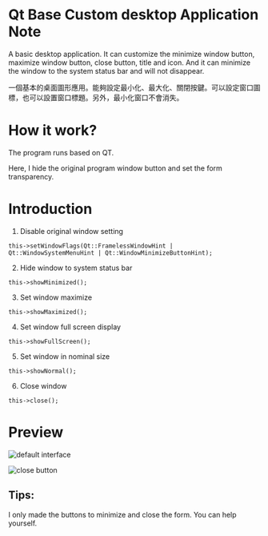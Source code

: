 # Qt Base Custom desktop Application Note
A basic desktop application. It can customize the minimize window button, maximize window button, close button, title and icon. And it can minimize the window to the system status bar and will not disappear.

一個基本的桌面圖形應用。能夠設定最小化、最大化、關閉按鍵。可以設定窗口圖標，也可以設置窗口標題。另外，最小化窗口不會消失。

# How it work?
The program runs based on QT. 

Here, I hide the original program window button and set the form transparency.

# Introduction

1. Disable original window setting

```
this->setWindowFlags(Qt::FramelessWindowHint | Qt::WindowSystemMenuHint | Qt::WindowMinimizeButtonHint);
```

2. Hide window to system status bar

```
this->showMinimized();
```

3. Set window maximize

```
this->showMaximized();
```

4. Set window full screen display

```
this->showFullScreen();
```

5. Set window in nominal size

```
this->showNormal();
```

6. Close window

```
this->close();
```

# Preview

![default interface](https://pic.rmb.bdstatic.com/bjh/e328b8e6fecef1f0aac5c0d1458e6a6b.png
)

![close button](https://pic.rmb.bdstatic.com/bjh/011de3b67ef3c56788845b28e2fd8fe7.jpeg)

## Tips: 

I only made the buttons to minimize and close the form. You can help yourself.

